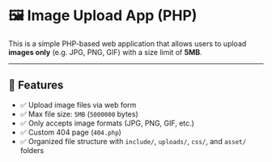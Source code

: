 # 🖼️ Image Upload App (PHP)

This is a simple PHP-based web application that allows users to upload **images only** (e.g. JPG, PNG, GIF) with a size limit of **5MB**.

---

## 🚀 Features

- ✅ Upload image files via web form
- ✅ Max file size: `5MB` (`5000000` bytes)
- ✅ Only accepts image formats (JPG, PNG, GIF, etc.)
- ✅ Custom 404 page (`404.php`)
- ✅ Organized file structure with `include/`, `uploads/`, `css/`, and `asset/` folders